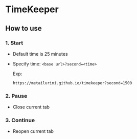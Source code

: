 # TimeKeeper

## How to use
### 1. Start
 - Default time is 25 minutes
 - Specify time: `<base url>?second=<time>`

   Exp:
   ```
   https://metailurini.github.io/timekeeper?second=1500
   ```

### 2. Pause
 - Close current tab

### 3. Continue
 - Reopen current tab
